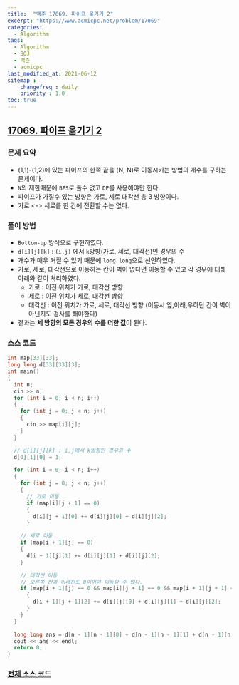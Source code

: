 ```yaml
---
title:  "백준 17069. 파이프 옮기기 2"
excerpt: "https://www.acmicpc.net/problem/17069"
categories:
  - Algorithm
tags:
  - Algorithm
  - BOJ
  - 백준
  - acmicpc
last_modified_at: 2021-06-12
sitemap :
    changefreq : daily
    priority : 1.0
toc: true
---
```

## [17069. 파이프 옮기기 2](https://www.acmicpc.net/problem/17069)
### 문제 요약
- (1,1)-(1,2)에 있는 파이프의 한쪽 끝을 (N, N)로 이동시키는 방법의 개수를 구하는 문제이다.
- `N`의 제한때문에 `BFS`로 풀수 없고 `DP`를 사용해야만 한다.
- 파이프가 가질수 있는 방향은 가로, 세로 대각선 총 3 방향이다.
- 가로 <-> 세로를 한 칸에 전환할 수는 없다.

### 풀이 방법
- `Bottom-up` 방식으로 구현하였다.
- `d[i][j][k]` : `(i,j)` 에서 `k`방향(가로, 세로, 대각선)인 경우의 수
- 개수가 매우 커질 수 있기 때문에 `long long`으로 선언하였다.
- 가로, 세로, 대각선으로 이동하는 칸이 벽이 없다면 이동할 수 있고 각 경우에 대해 아래와 같이 처리하였다.
  - 가로 : 이전 위치가 가로, 대각선 방향
  - 세로 : 이전 위치가 세로, 대각선 방향
  - 대각선 : 이전 위치가 가로, 세로, 대각선 방향 (이동시 옆,아래,우하단 칸이 벽이 아닌지도 검사를 해야한다)
- 결과는 **세 방향의 모든 경우의 수를 더한 값**이 된다.

### 소스 코드
```cpp
int map[33][33];
long long d[33][33][3];
int main()
{
  int n;
  cin >> n;
  for (int i = 0; i < n; i++)
  {
    for (int j = 0; j < n; j++)
    {
      cin >> map[i][j];
    }
  }

  // d[i][j][k] : i,j에서 k방향인 경우의 수
  d[0][1][0] = 1;

  for (int i = 0; i < n; i++)
  {
    for (int j = 0; j < n; j++)
    {
      // 가로 이동
      if (map[i][j + 1] == 0)
      {
        d[i][j + 1][0] += d[i][j][0] + d[i][j][2];
      }

    // 세로 이동
    if (map[i + 1][j] == 0)
    {
      d[i + 1][j][1] += d[i][j][1] + d[i][j][2];
    }

    // 대각선 이동
    // 오른쪽 칸과 아래칸도 0이어야 이동할 수 있다.
    if (map[i + 1][j] == 0 && map[i][j + 1] == 0 && map[i + 1][j + 1] == 0)
      {
        d[i + 1][j + 1][2] += d[i][j][0] + d[i][j][1] + d[i][j][2];
      }
    }
  }

  long long ans = d[n - 1][n - 1][0] + d[n - 1][n - 1][1] + d[n - 1][n - 1][2];
  cout << ans << endl;
  return 0;
}
```

### [전체 소스 코드](https://github.com/tdm1223/Algorithm/blob/master/acmicpc.net/source/17069.cpp)